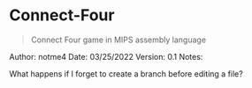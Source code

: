 # Connect-Four
>
> Connect Four game in MIPS assembly language
>

Author:     notme4
Date:       03/25/2022
Version:    0.1
Notes:      

What happens if I forget to create a branch before editing a file?